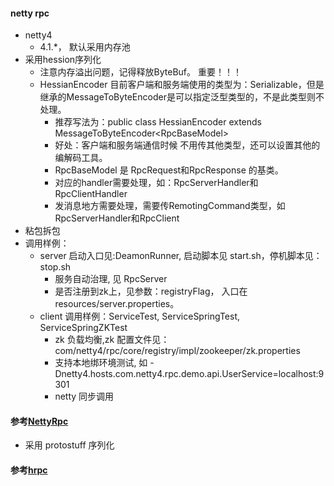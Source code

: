 
#### netty rpc
* netty4 
    * 4.1.*， 默认采用内存池
* 采用hession序列化
    * 注意内存溢出问题，记得释放ByteBuf。  重要！！！
    * HessianEncoder 目前客户端和服务端使用的类型为：Serializable，但是继承的MessageToByteEncoder是可以指定泛型类型的，不是此类型则不处理。 
       * 推荐写法为：public class HessianEncoder extends MessageToByteEncoder&lt;RpcBaseModel&gt;
       * 好处：客户端和服务端通信时候 不用传其他类型，还可以设置其他的编解码工具。
       * RpcBaseModel 是 RpcRequest和RpcResponse 的基类。
       * 对应的handler需要处理，如：RpcServerHandler和RpcClientHandler
       * 发消息地方需要处理，需要传RemotingCommand类型，如RpcServerHandler和RpcClient
* 粘包拆包
* 调用样例：
    * server 启动入口见:DeamonRunner, 启动脚本见 start.sh，停机脚本见：stop.sh
        * 服务自动治理, 见 RpcServer
        * 是否注册到zk上，见参数：registryFlag， 入口在 resources/server.properties。
    * client 调用样例：ServiceTest, ServiceSpringTest, ServiceSpringZKTest
        * zk 负载均衡,zk 配置文件见：com/netty4/rpc/core/registry/impl/zookeeper/zk.properties
        * 支持本地绑环境测试, 如 -Dnetty4.hosts.com.netty4.rpc.demo.api.UserService=localhost:9301
        * netty 同步调用


#### 参考[NettyRpc](https://github.com/luxiaoxun/NettyRpc)
* 采用 protostuff 序列化

#### 参考[hrpc](https://github.com/hshenCode/hrpc)
